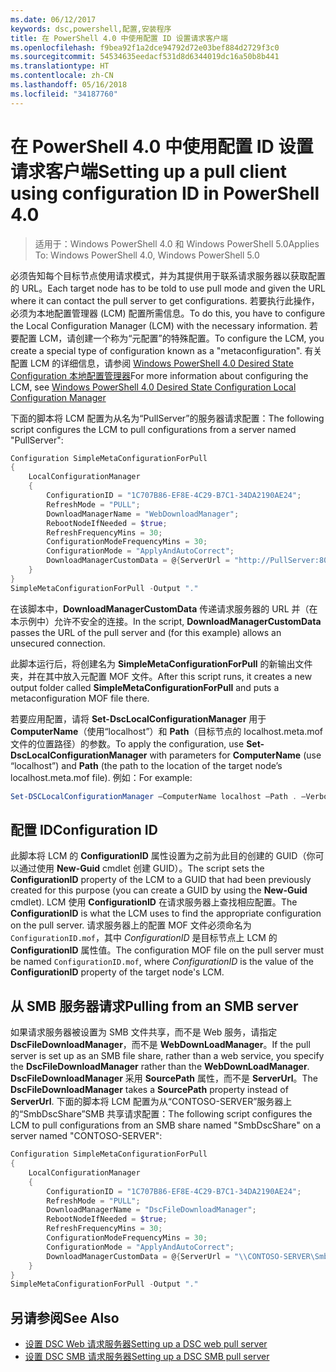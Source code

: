 ```yaml
---
ms.date: 06/12/2017
keywords: dsc,powershell,配置,安装程序
title: 在 PowerShell 4.0 中使用配置 ID 设置请求客户端
ms.openlocfilehash: f9bea92f1a2dce94792d72e03bef884d2729f3c0
ms.sourcegitcommit: 54534635eedacf531d8d6344019dc16a50b8b441
ms.translationtype: HT
ms.contentlocale: zh-CN
ms.lasthandoff: 05/16/2018
ms.locfileid: "34187760"
---
```

# <a name="setting-up-a-pull-client-using-configuration-id-in-powershell-40"></a><span data-ttu-id="79556-103">在 PowerShell 4.0 中使用配置 ID 设置请求客户端</span><span class="sxs-lookup"><span data-stu-id="79556-103">Setting up a pull client using configuration ID in PowerShell 4.0</span></span>

><span data-ttu-id="79556-104">适用于：Windows PowerShell 4.0 和 Windows PowerShell 5.0</span><span class="sxs-lookup"><span data-stu-id="79556-104">Applies To: Windows PowerShell 4.0, Windows PowerShell 5.0</span></span>

<span data-ttu-id="79556-105">必须告知每个目标节点使用请求模式，并为其提供用于联系请求服务器以获取配置的 URL。</span><span class="sxs-lookup"><span data-stu-id="79556-105">Each target node has to be told to use pull mode and given the URL where it can contact the pull server to get configurations.</span></span> <span data-ttu-id="79556-106">若要执行此操作，必须为本地配置管理器 (LCM) 配置所需信息。</span><span class="sxs-lookup"><span data-stu-id="79556-106">To do this, you have to configure the Local Configuration Manager (LCM) with the necessary information.</span></span> <span data-ttu-id="79556-107">若要配置 LCM，请创建一个称为“元配置”的特殊配置。</span><span class="sxs-lookup"><span data-stu-id="79556-107">To configure the LCM, you create a special type of configuration known as a "metaconfiguration".</span></span> <span data-ttu-id="79556-108">有关配置 LCM 的详细信息，请参阅 [Windows PowerShell 4.0 Desired State Configuration 本地配置管理器](metaConfig4.md)</span><span class="sxs-lookup"><span data-stu-id="79556-108">For more information about configuring the LCM, see [Windows PowerShell 4.0 Desired State Configuration Local Configuration Manager](metaConfig4.md)</span></span>

<span data-ttu-id="79556-109">下面的脚本将 LCM 配置为从名为“PullServer”的服务器请求配置：</span><span class="sxs-lookup"><span data-stu-id="79556-109">The following script configures the LCM to pull configurations from a server named "PullServer":</span></span>

```powershell
Configuration SimpleMetaConfigurationForPull
{
    LocalConfigurationManager
    {
        ConfigurationID = "1C707B86-EF8E-4C29-B7C1-34DA2190AE24";
        RefreshMode = "PULL";
        DownloadManagerName = "WebDownloadManager";
        RebootNodeIfNeeded = $true;
        RefreshFrequencyMins = 30;
        ConfigurationModeFrequencyMins = 30;
        ConfigurationMode = "ApplyAndAutoCorrect";
        DownloadManagerCustomData = @{ServerUrl = "http://PullServer:8080/PSDSCPullServer/PSDSCPullServer.svc"; AllowUnsecureConnection = “TRUE”}
    }
}
SimpleMetaConfigurationForPull -Output "."
```

<span data-ttu-id="79556-110">在该脚本中，**DownloadManagerCustomData** 传递请求服务器的 URL 并（在本示例中）允许不安全的连接。</span><span class="sxs-lookup"><span data-stu-id="79556-110">In the script, **DownloadManagerCustomData** passes the URL of the pull server and (for this example) allows an unsecured connection.</span></span>

<span data-ttu-id="79556-111">此脚本运行后，将创建名为 **SimpleMetaConfigurationForPull** 的新输出文件夹，并在其中放入元配置 MOF 文件。</span><span class="sxs-lookup"><span data-stu-id="79556-111">After this script runs, it creates a new output folder called **SimpleMetaConfigurationForPull** and puts a metaconfiguration MOF file there.</span></span>

<span data-ttu-id="79556-112">若要应用配置，请将 **Set-DscLocalConfigurationManager** 用于 **ComputerName**（使用“localhost”）和 **Path**（目标节点的 localhost.meta.mof 文件的位置路径）的参数。</span><span class="sxs-lookup"><span data-stu-id="79556-112">To apply the configuration, use **Set-DscLocalConfigurationManager** with parameters for **ComputerName** (use “localhost”) and **Path** (the path to the location of the target node’s localhost.meta.mof file).</span></span> <span data-ttu-id="79556-113">例如：</span><span class="sxs-lookup"><span data-stu-id="79556-113">For example:</span></span>
```powershell
Set-DSCLocalConfigurationManager –ComputerName localhost –Path . –Verbose.
```

## <a name="configuration-id"></a><span data-ttu-id="79556-114">配置 ID</span><span class="sxs-lookup"><span data-stu-id="79556-114">Configuration ID</span></span>
<span data-ttu-id="79556-115">此脚本将 LCM 的 **ConfigurationID** 属性设置为之前为此目的创建的 GUID（你可以通过使用 **New-Guid** cmdlet 创建 GUID）。</span><span class="sxs-lookup"><span data-stu-id="79556-115">The script sets the **ConfigurationID** property of the LCM to a GUID that had been previously created for this purpose (you can create a GUID by using the **New-Guid** cmdlet).</span></span> <span data-ttu-id="79556-116">LCM 使用 **ConfigurationID** 在请求服务器上查找相应配置。</span><span class="sxs-lookup"><span data-stu-id="79556-116">The **ConfigurationID** is what the LCM uses to find the appropriate configuration on the pull server.</span></span> <span data-ttu-id="79556-117">请求服务器上的配置 MOF 文件必须命名为 `ConfigurationID.mof`，其中 *ConfigurationID* 是目标节点上 LCM 的 **ConfigurationID** 属性值。</span><span class="sxs-lookup"><span data-stu-id="79556-117">The configuration MOF file on the pull server must be named `ConfigurationID.mof`, where *ConfigurationID* is the value of the **ConfigurationID** property of the target node's LCM.</span></span>

## <a name="pulling-from-an-smb-server"></a><span data-ttu-id="79556-118">从 SMB 服务器请求</span><span class="sxs-lookup"><span data-stu-id="79556-118">Pulling from an SMB server</span></span>

<span data-ttu-id="79556-119">如果请求服务器被设置为 SMB 文件共享，而不是 Web 服务，请指定 **DscFileDownloadManager**，而不是 **WebDownLoadManager**。</span><span class="sxs-lookup"><span data-stu-id="79556-119">If the pull server is set up as an SMB file share, rather than a web service, you specify the **DscFileDownloadManager** rather than the **WebDownLoadManager**.</span></span>
<span data-ttu-id="79556-120">**DscFileDownloadManager** 采用 **SourcePath** 属性，而不是 **ServerUrl**。</span><span class="sxs-lookup"><span data-stu-id="79556-120">The **DscFileDownloadManager** takes a **SourcePath** property instead of **ServerUrl**.</span></span> <span data-ttu-id="79556-121">下面的脚本将 LCM 配置为从“CONTOSO-SERVER”服务器上的“SmbDscShare”SMB 共享请求配置：</span><span class="sxs-lookup"><span data-stu-id="79556-121">The following script configures the LCM to pull configurations from an SMB share named "SmbDscShare" on a server named "CONTOSO-SERVER":</span></span>

```powershell
Configuration SimpleMetaConfigurationForPull
{
    LocalConfigurationManager
    {
        ConfigurationID = "1C707B86-EF8E-4C29-B7C1-34DA2190AE24";
        RefreshMode = "PULL";
        DownloadManagerName = "DscFileDownloadManager";
        RebootNodeIfNeeded = $true;
        RefreshFrequencyMins = 30;
        ConfigurationModeFrequencyMins = 30;
        ConfigurationMode = "ApplyAndAutoCorrect";
        DownloadManagerCustomData = @{ServerUrl = "\\CONTOSO-SERVER\SmbDscShare"}
    }
}
SimpleMetaConfigurationForPull -Output "."
```

## <a name="see-also"></a><span data-ttu-id="79556-122">另请参阅</span><span class="sxs-lookup"><span data-stu-id="79556-122">See Also</span></span>

- [<span data-ttu-id="79556-123">设置 DSC Web 请求服务器</span><span class="sxs-lookup"><span data-stu-id="79556-123">Setting up a DSC web pull server</span></span>](pullServer.md)
- [<span data-ttu-id="79556-124">设置 DSC SMB 请求服务器</span><span class="sxs-lookup"><span data-stu-id="79556-124">Setting up a DSC SMB pull server</span></span>](pullServerSMB.md)